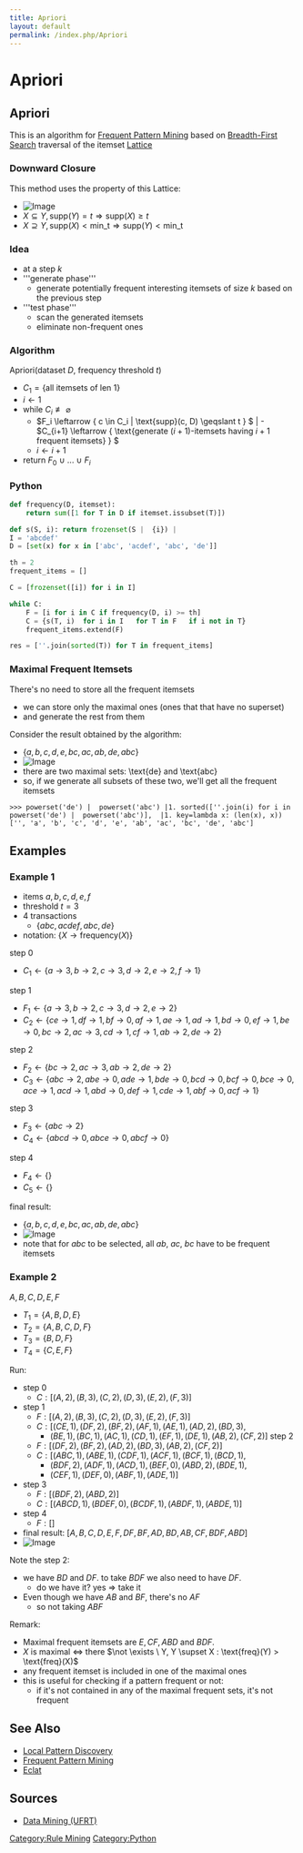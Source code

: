```yaml
---
title: Apriori
layout: default
permalink: /index.php/Apriori
---
```


# Apriori

## Apriori
This is an algorithm for [Frequent Pattern Mining](Frequent_Pattern_Mining) based on [Breadth-First Search](Breadth-First_Search) traversal of the itemset [Lattice](Lattice)


### Downward Closure
This method uses the property of this Lattice: 
- <img src="https://raw.githubusercontent.com/alexeygrigorev/wiki-figures/master/ufrt/kddm/downward-closure.png" alt="Image">
- $X \subseteq Y, \text{supp}(Y) = t \Rightarrow \text{supp}(X) \geqslant t$
- $X \supseteq Y, \text{supp}(X) < \text{min_t} \Rightarrow \text{supp}(Y) < \text{min_t}$


### Idea
- at a step $k$
- '''generate phase'''
  - generate potentially frequent interesting itemsets of size $k$ based on the previous step
- '''test phase'''
  - scan the generated itemsets
  - eliminate non-frequent ones


### Algorithm
Apriori(dataset $D$, frequency threshold $t$)
- $C_1 = \{ \text{all itemsets of len 1} \}$
- $i \leftarrow 1$
- while $C_i \not \equiv \varnothing$ 
  - $F_i \leftarrow  \{ c \in C_i |  \text{supp}(c, D) \geqslant t \} $ |  - $C_{i+1} \leftarrow  \{ \text{generate ($i+1$)-itemsets having $i+1$ frequent itemsets} \} $
  - $i \leftarrow i+1$
- return $F_0 \ \cup \ ... \ \cup \ F_i$ 


### Python
```python
def frequency(D, itemset):
    return sum([1 for T in D if itemset.issubset(T)])

def s(S, i): return frozenset(S |  {i}) |
I = 'abcdef'
D = [set(x) for x in ['abc', 'acdef', 'abc', 'de']]

th = 2
frequent_items = []

C = [frozenset([i]) for i in I]

while C:
    F = [i for i in C if frequency(D, i) >= th]
    C = {s(T, i)  for i in I   for T in F   if i not in T}
    frequent_items.extend(F)

res = [''.join(sorted(T)) for T in frequent_items]
```


### Maximal Frequent Itemsets
There's no need to store all the frequent itemsets
- we can store only the maximal ones (ones that that have no superset)
- and generate the rest from them 


Consider the result obtained by the algorithm:
- $\{a, b, c, d, e, bc, ac, ab, de, abc\}$
- <img src="https://raw.githubusercontent.com/alexeygrigorev/wiki-figures/master/ufrt/kddm/apriori-max-itemsets.png" alt="Image">
- there are two maximal sets: \text{de} and \text{abc}
- so, if we generate all subsets of these two, we'll get all the frequent itemsets 

```tera term macro
>>> powerset('de') |  powerset('abc') |1. sorted([''.join(i) for i in powerset('de') |  powerset('abc')],  |1. key=lambda x: (len(x), x))
['', 'a', 'b', 'c', 'd', 'e', 'ab', 'ac', 'bc', 'de', 'abc']
```


## Examples
### Example 1
- items ${a,b,c,d,e,f}$
- threshold $t = 3$
- 4 transactions 
  - $\{ abc, acdef, abc, de \}$
- notation: $\{ X \to \text{frequency}(X) \}$

step 0
- $C_1 \leftarrow \{a \to 3, b \to 2, c \to 3, d \to 2, e \to 2, f \to 1\}$

step 1
- $F_1 \leftarrow \{a \to 3, b \to 2, c \to 3, d \to 2, e \to 2\}$
- $C_2 \leftarrow \{ce \to 1, df \to 1, bf \to 0, af \to 1, ae \to 1, ad \to 1, bd \to 0, ef \to 1, be \to 0, bc \to 2, ac \to 3, cd \to 1, cf \to 1, ab \to 2, de \to 2\}$

step 2
- $F_2 \leftarrow \{bc \to 2, ac \to 3, ab \to 2, de \to 2\}$
- $C_3 \leftarrow \{abc \to 2, abe \to 0, ade \to 1, bde \to 0, bcd \to 0, bcf \to 0, bce \to 0, ace \to 1, acd \to 1, abd \to 0, def \to 1, cde \to 1, abf \to 0, acf \to 1\}$

step 3
- $F_3 \leftarrow \{abc \to 2\}$
- $C_4 \leftarrow \{abcd \to 0, abce \to 0, abcf \to 0\}$

step 4
- $F_4 \leftarrow \{\}$
- $C_5 \leftarrow \{\}$


final result:
- $\{a, b, c, d, e, bc, ac, ab, de, abc\}$
- <img src="https://raw.githubusercontent.com/alexeygrigorev/wiki-figures/master/ufrt/kddm/apriori-ex-solution.png" alt="Image">
- note that for $abc$ to be selected, all $ab$, $ac$, $bc$ have to be frequent itemsets


### Example 2
${A, B, C, D, E, F}$
- $T_1 = \{A,B,D,E\}$
- $T_2 = \{A,B,C,D,F\}$
- $T_3 = \{B,D,F\}$
- $T_4 = \{C,E,F\}$

Run:
- step 0
  - $C: [(A, 2), (B, 3), (C, 2), (D, 3), (E, 2), (F, 3)]$
- step 1
  - $F: [(A, 2), (B, 3), (C, 2), (D, 3), (E, 2), (F, 3)]$
  - $C: [(CE, 1), (DF, 2), (BF, 2), (AF, 1), (AE, 1), (AD, 2), (BD, 3),$ 
    - $(BE, 1), (BC, 1), (AC, 1), (CD, 1), (EF, 1), (DE, 1), (AB, 2), (CF, 2)]$
step 2
  - $F: [(DF, 2), (BF, 2), (AD, 2), (BD, 3), (AB, 2), (CF, 2)]$
  - $C: [(ABC, 1), (ABE, 1), (CDF, 1), (ACF, 1), (BCF, 1), (BCD, 1),$ 
    - $(BDF, 2), (ADF, 1), (ACD, 1), (BEF, 0), (ABD, 2), (BDE, 1),$
    - $(CEF, 1), (DEF, 0), (ABF, 1), (ADE, 1)]$
- step 3
  - $F: [(BDF, 2), (ABD, 2)]$
  - $C: [(ABCD, 1), (BDEF, 0), (BCDF, 1), (ABDF, 1), (ABDE, 1)]$
- step 4
  - $F: []$
- final result: $[A, B, C, D, E, F, DF, BF, AD, BD, AB, CF, BDF, ABD]$
- <img src="https://raw.githubusercontent.com/alexeygrigorev/wiki-figures/master/ufrt/kddm/apriori-tut-ex.png" alt="Image">


Note the step 2:
- we have $BD$ and $DF$. to take $BDF$ we also need to have $DF$. 
  - do we have it? yes $\Rightarrow$ take it
- Even though we have $AB$ and $BF$, there's no $AF$
  - so not taking $ABF$ 

Remark: 
- Maximal frequent itemsets are $E, CF, ABD$ and $BDF$. 
- $X$ is maximal $\iff$ there $\not \exists \ Y, Y \supset X : \text{freq}(Y) > \text{freq}(X)$
- any frequent itemset is included in one of the maximal ones
- this is useful for checking if a pattern frequent or not:
  - if it's not contained in any of the maximal frequent sets, it's not frequent



## See Also
- [Local Pattern Discovery](Local_Pattern_Discovery)
- [Frequent Pattern Mining](Frequent_Pattern_Mining)
- [Eclat](Eclat)

## Sources
- [Data Mining (UFRT)](Data_Mining_(UFRT))

[Category:Rule Mining](Category_Rule_Mining)
[Category:Python](Category_Python)